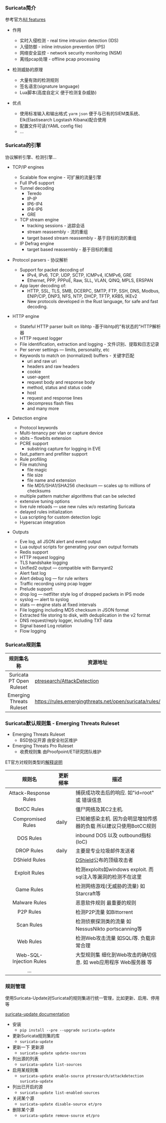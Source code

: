 ### Suricata简介

参考官方[All features](https://suricata-ids.org/features/all-features/)

* 作用
  * 实时入侵检测 - real time intrusion detection (IDS)
  * 入侵防御 - inline intrusion prevention (IPS)
  * 网络安全监控 - network security monitoring (NSM)
  * 离线pcap处理 - offline pcap processing

* 检测威胁的原理
  * 大量有效的检测规则
  * 签名语言(signature language)
  * Lua脚本(高度自定义 便于检测复杂威胁)

* 优点
  * 使用标准输入和输出格式 `yarm` `json` 便于与已有的SIEM类系统、Elk(Elastisearch Logstash Kibana)配合使用
  * 配置文件可读(YAML config file)
  * ...

### Suricata的引擎

协议解析引擎、检测引擎...

* TCP/IP engines
  * Scalable flow engine - 可扩展的流量引擎
  * Full IPv6 support
  * Tunnel decoding
    * Teredo
    * IP-IP
    * IP6-IP4
    * IP4-IP6
    * GRE
  * TCP stream engine
    * tracking sessions - 追踪会话
    * stream reassembly - 流的重组
    * target based stream reassembly - 基于目标的流的重组
  * IP Defrag engine
    * target based reassembly - 基于目标的重组

* Protocol parsers - 协议解析
  * Support for packet decoding of
    * IPv4, IPv6, TCP, UDP, SCTP, ICMPv4, ICMPv6, GRE
    * Ethernet, PPP, PPPoE, Raw, SLL, VLAN, QINQ, MPLS, ERSPAN
  * App layer decoding of:
    * HTTP, SSL, TLS, SMB, DCERPC, SMTP, FTP, SSH, DNS, Modbus, ENIP/CIP, DNP3, NFS, NTP, DHCP, TFTP, KRB5, IKEv2
    * New protocols developed in the Rust language, for safe and fast decoding.

* HTTP engine
  * Stateful HTTP parser built on libhtp -基于libhtp的"有状态的"HTTP解析器
  * HTTP request logger
  * File identification, extraction and logging - 文件识别、提取和日志记录
  * Per server settings — limits, personality, etc
  * Keywords to match on (normalized) buffers - 关键字匹配
    * uri and raw uri
    * headers and raw headers
    * cookie
    * user-agent
    * request body and response body
    * method, status and status code
    * host
    * request and response lines
    * decompress flash files
    * and many more


* Detection engine
  * Protocol keywords
  * Multi-tenancy per vlan or capture device
  * xbits – flowbits extension
  * PCRE support
    * substring capture for logging in EVE
  * fast_pattern and prefilter support
  * Rule profiling
  * File matching
    * file magic
    * file size
    * file name and extension
    * file MD5/SHA1/SHA256 checksum — scales up to millions of checksums
  * multiple pattern matcher algorithms that can be selected
  * extensive tuning options
  * live rule reloads — use new rules w/o restarting Suricata
  * delayed rules initialization
  * Lua scripting for custom detection logic
  * Hyperscan integration

* Outputs
  * Eve log, all JSON alert and event output
  * Lua output scripts for generating your own output formats
  * Redis support
  * HTTP request logging
  * TLS handshake logging
  * Unified2 output — compatible with Barnyard2
  * Alert fast log
  * Alert debug log — for rule writers
  * Traffic recording using pcap logger
  * Prelude support
  * drop log — netfilter style log of dropped packets in IPS mode
  * syslog — alert to syslog
  * stats — engine stats at fixed intervals
  * File logging including MD5 checksum in JSON format
  * Extracted file storing to disk, with deduplication in the v2 format
  * DNS request/reply logger, including TXT data
  * Signal based Log rotation
  * Flow logging


### Suricata规则集

|规则集名称|资源地址|
|:-------------:|-----|
|Suricata PT Open Ruleset|[ptresearch/AttackDetection](https://github.com/ptresearch/AttackDetection)|
|Emerging Threats Ruleset|https://rules.emergingthreats.net/open/suricata/rules/|

### Suricata默认规则集 - Emerging Threats Ruleset

* Emerging Threats Ruleset
  * BSD协议开源 由安全社区维护
* Emerging Threats Pro Ruleset
  * 收费规则集 由Proofpoint/ET研究团队维护

ET官方对规则类型的[解释说明](https://doc.emergingthreats.net/bin/view/Main/EmergingFAQ#What_is_the_general_intent_of_ea)


|规则名|更新频率|描述|
|:-------------:|-----|-----|
|Attack-Response Rules||捕获成功攻击后的响应. 如"id=root" 或 错误信息|
|BotCC Rules||僵尸网络及其C2主机. |
|Compromised Rules|daily|已知被感染主机. 因为会明显增加传感器的负载 所以建议只使用BotCC规则|
|DOS Rules||inbound DOS 以及 outbound指标(IoC)|
|DROP Rules|daily|主要是专业垃圾邮件发送者|
|DShield Rules||[DShield](http://www.dshield.org)公布的顶级攻击者|
|Exploit Rules||检测exploits如windows exploit. 而sql注入等漏洞的检测不在这里|
|Game Rules||检测网络游戏(无威胁的流量) 如Starcraft等|
|Malware Rules||恶意软件规则 最重要的规则|
|P2P Rules||检测P2P流量 如Bittorrent|
|Scan Rules||检测侦察探测类的流量 如NessusNikto portscanning等|
|Web Rules||检测Web攻击流量 如SQLi等. 负载非常合理|
|Web-SQL-Injection Rules||大型规则集 细化到Web攻击的确切信息. 如 web应用程序 Web服务器 等|
|...|||

### 规则管理

使用Suricata-Update对Suricata的规则集进行统一管理，比如更新、启用、停用等

[suricata-update documentation](https://suricata-update.readthedocs.io/en/latest/)

* 安装
  * `pip install --pre --upgrade suricata-update`
* 更新Suricata规则集的库
  * `suricata-update`
* 更新一下 更新源
  * `suricata-update update-sources`
* 列出源的列表
  * `suricata-update list-sources`
* 启用某规则集
  * `suricata-update enable-source ptresearch/attackdetection` `suricata-update`
* 列出已开启的源
  * `suricata-update list-enabled-sources`
* 关闭某个源
  * `suricata-update disable-source et/pro`
* 删除某个源
  * `suricata-update remove-source et/pro`
  
